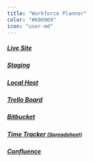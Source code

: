 ```yaml
---
title: "Workforce Planner"
color: "#696969"
icon: "user-md"
---
```


<h5><a href="">Live Site</a></h5>
<h5><a href="">Staging</a></h5>
<h5><a href="">Local Host</a></h5>
<h5><a href="">Trello Board</a></h5>
<h5><a href="">Bitbucket</a></h5>
<h5><a href="">Time Tracker <small>(Spreadsheet)</small></a></h5>
<h5><a href="https://v9-confluence.atlassian.net/wiki/display/WP/Workforce+Planner">Confluence</a></h5>
